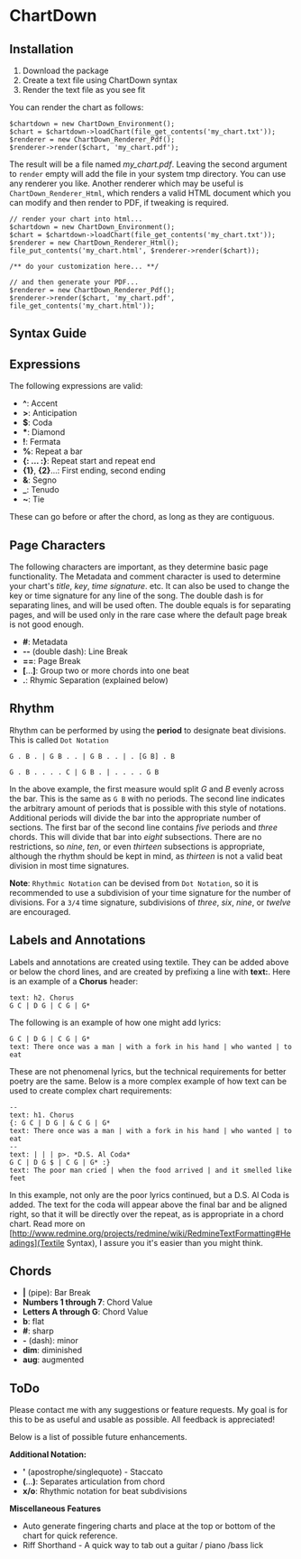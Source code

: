 # ChartDown

## Installation

 1. Download the package
 2. Create a text file using ChartDown syntax
 3. Render the text file as you see fit

You can render the chart as follows:

    $chartdown = new ChartDown_Environment();
    $chart = $chartdown->loadChart(file_get_contents('my_chart.txt'));
    $renderer = new ChartDown_Renderer_Pdf();
    $renderer->render($chart, 'my_chart.pdf');
    
The result will be a file named *my_chart.pdf*. Leaving the second argument to `render`
empty will add the file in your system tmp directory.  You can use any renderer you like.
Another renderer which may be useful is `ChartDown_Renderer_Html`, which renders a valid
HTML document which you can modify and then render to PDF, if tweaking is required.

    // render your chart into html...
    $chartdown = new ChartDown_Environment();
    $chart = $chartdown->loadChart(file_get_contents('my_chart.txt'));
    $renderer = new ChartDown_Renderer_Html();
    file_put_contents('my_chart.html', $renderer->render($chart));
    
    /** do your customization here... **/

    // and then generate your PDF...
    $renderer = new ChartDown_Renderer_Pdf();
    $renderer->render($chart, 'my_chart.pdf', file_get_contents('my_chart.html'));

## Syntax Guide

Expressions
-----------

The following expressions are valid:

 * **^**: Accent
 * **>**: Anticipation
 * **$**: Coda
 * **\***: Diamond
 * **!**: Fermata
 * **%**: Repeat a bar
 * **{: ... :}**: Repeat start and repeat end
 * **{1}**, **{2}**...: First ending, second ending
 * **&**: Segno
 * **_**: Tenudo
 * **~**: Tie

These can go before or after the chord, as long as they are contiguous.

Page Characters 
---------------

The following characters are important, as they determine basic page functionality.  The Metadata
and comment character is used to determine your chart's *title*, *key*, *time signature*. etc.  It
can also be used to change the key or time signature for any line of the song.  The double 
dash is for separating lines, and will be used often.  The double equals is for separating
pages, and will be used only in the rare case where the default page break is not good enough.

 * **#**: Metadata
 * **--** (double dash): Line Break
 * **==**: Page Break
 * **[**...**]**: Group two or more chords into one beat
 * **.**: Rhymic Separation (explained below)

Rhythm
------

Rhythm can be performed by using the **period** to designate beat divisions.  This is called `Dot Notation`

    G . B . | G B . . | G B . . | . [G B] . B

    G . B . . . . C | G B . | . . . . G B

In the above example, the first measure would split *G* and *B* evenly across the bar. 
This is the same as `G B` with no periods.  The second line indicates the arbitrary 
amount of periods that is possible with this style of notations.  Additional periods will
divide the bar into the appropriate number of sections.  The first bar of the second line
contains *five* periods and *three* chords.  This will divide that bar into *eight* subsections.
There are no restrictions, so *nine*, *ten*, or even *thirteen* subsections is appropriate,
although the rhythm should be kept in mind, as *thirteen* is not a valid beat division in
most time signatures.

**Note**: `Rhythmic Notation` can be devised from `Dot Notation`, so it is recommended to use 
a subdivision of your time signature for the number of divisions.  For a `3/4` time signature,
subdivisions of *three*, *six*, *nine*, or *twelve* are encouraged.

Labels and Annotations
----------------------

Labels and annotations are created using textile. They can be added above or below the chord lines, 
and are created by prefixing a line with **text:**.  Here is an example of a **Chorus** header:

    text: h2. Chorus    
    G C | D G | C G | G*

The following is an example of how one might add lyrics:

    G C | D G | C G | G*
    text: There once was a man | with a fork in his hand | who wanted | to eat

These are not phenomenal lyrics, but the technical requirements for better poetry are the same.
Below is a more complex example of how text can be used to create complex chart requirements:

    --
    text: h1. Chorus
    {: G C | D G | & C G | G*
    text: There once was a man | with a fork in his hand | who wanted | to eat
    --
    text: | | | p>. *D.S. Al Coda*
    G C | D G $ | C G | G* :}
    text: The poor man cried | when the food arrived | and it smelled like feet
    
In this example, not only are the poor lyrics continued, but a D.S. Al Coda is added.  The text
for the coda will appear above the final bar and be aligned right, so that it will be directly over the 
repeat, as is appropriate in a chord chart.  Read more on 
[http://www.redmine.org/projects/redmine/wiki/RedmineTextFormatting#Headings](Textile Syntax),
I assure you it's easier than you might think.

Chords
------

 * **|** (pipe): Bar Break
 * **Numbers 1 through 7**: Chord Value
 * **Letters A through G**: Chord Value
 * **b**: flat
 * **#**: sharp
 * **-** (dash): minor
 * **dim**: diminished
 * **aug**: augmented


ToDo
----

Please contact me with any suggestions or feature requests. My goal is for this to be as useful
and usable as possible. All feedback is appreciated!

Below is a list of possible future enhancements.

**Additional Notation:**

 * **'** (apostrophe/singlequote) - Staccato
 * **(**...**)**: Separates articulation from chord
 * **x/o**: Rhythmic notation for beat subdivisions

**Miscellaneous Features**
 
 * Auto generate fingering charts and place at the top or bottom of the chart for quick reference.
 * Riff Shorthand - A quick way to tab out a guitar / piano /bass lick
